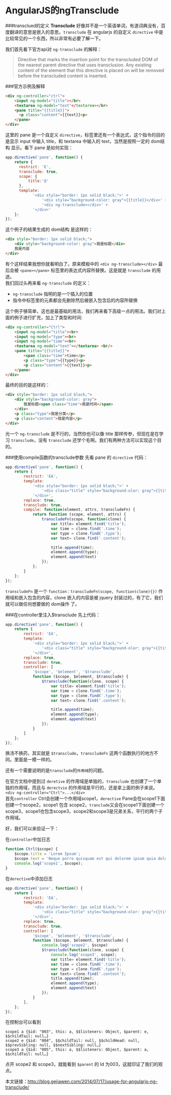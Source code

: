 # AngularJS的ngTransclude

###transclued的定义
**Transclude** 好像并不是一个英语单词，有道词典没有，百度翻译的意思是嵌入的意思。`transclude` 在 angularjs 的自定义 `directive` 中是比较常见的一个东西，所以非常有必要了解一下。  
  
我们首先看下官方api对 `ng-transclude` 的解释：  
>Directive that marks the insertion point for the transcluded DOM of the nearest parent directive that uses transclusion. Any existing content of the element that this directive is placed on will be removed before the transcluded content is inserted.


###官方示例及解释
```html
<div ng-controller="ctrl">
    <input ng-model="title"></br>
    <textarea ng-model="text"</textarea></br>
    <pane title="{{title}}">
      <p class="content">{{text}}<p>
    </pane>
</div>
```
这里的 pane 是一个自定义 `directive`，标签里还有一个表达式，这个指令的目的是显示 input 中输入 title，和 textarea 中输入的 text，当然是按照一定的 dom结构 显示。看下 pane 是如何实现：  
```js
app.directive('pane', function() {
    return {
      restrict: 'E',
      transclude: true,
      scope: {
          title:'@'
      },
      template:
            '<div style="border: 1px solid black;">' +
                '<div style="background-color: gray">{{title}}</div>' +
                '<div ng-transclude></div>' +
            '</div>'
    };
});
```
这个例子的结果生成的 dom结构 是这样的：  
```html
<div style="border: 1px solid black;">
    <div style="background-color: gray">我是标题</div>
    我是内容
</div>
```
有个这样结果我想你就看明白了。原来模板中的 `<div ng-transclude></div>` 最后会被 `<pane></pane>` 标签里的表达式内容所替换。这是就是 `transclude` 的用途。  
我们回过头再来看 `ng-transclude` 的定义：  
- `ng-transclude` 指明的是一个插入的位置
- 指令中标签里的元素都会先删除然后被嵌入包含后的内容所替换

这个例子够简单，这也是最基础的用法，我们再来看下高级一点的用法。我们对上面的例子进行扩充，加上了类型和时间:  
```html
<div ng-controller="Ctrl">
    <input ng-model="title"><br>
    <input ng-model="type"><br>
    <input ng-model="time"><br>
    <textarea ng-model="text"></textarea> <br/>
    <pane title="{{title}}">
        <span class="time">time</p>
        <p class="type">{{type}}<p>
        <p class="content">{{text}}<p>
    </pane>
</div>
```
最终的目的是这样的：  
```html
<div style="border: 1px solid black;">
    <div style="background-color: gray">
        我是标题<span class="time">我是时间</span>
    </div>
    <p class="type">我是分类</p>
    <p class="content">我是内容</p>
</div>
```
光一个 `ng-transclude` 是不行的，当然你也可以像 title 那样传参，但现在是在学习 `transclude`，没有 `transclude` 还学个毛啊。我们有两种方法可以实现这个目的。  


###使用compile函数的transclude参数
先看 pane 的 `directive` 代码：  
```js
app.directive('pane', function() {
    return {
        restrict: 'EA',
        template:
            '<div style="border: 1px solid black;">' +
                '<div class="title" style="background-olor: gray">{{title}}</div>' +
            '</div>',
        replace: true,
        transclude: true,
        compile: function(element, attrs, transcludeFn) {
            return function (scope, element, attrs) {
                transcludeFn(scope, function(clone) {
                    var title= element.find('title');
                    var time = clone.find('.time');
                    var type = clone.find('.type');
                    var text= clone.find('.content');

                    title.append(time);
                    element.append(type);
                    element.append(text)
                });
            };
        }
    };
});
```
`transcludeFn` 是一个 `function：transcludeFn(scope, function(clone){})` 作用域和嵌入包含的内容，clone 嵌入的内容是被 jquery 封装过的，有了它，我们就可以做任何想要做的 dom操作 了。  


###在controller里注入$transclude
先上代码：  
```js
app.directive('pane', function() {
    return {
        restrict: 'EA',
        template:
            '<div style="border: 1px solid black;">' +
                '<div class="title" style="background-olor: gray">{{title}}</div>' +
            '</div>',
        replace: true,
        transclude: true,
        controller: [
            '$scope', '$element', '$transclude',
            function ($scope, $element, $transclude) {
                $transclude(function(clone, scope) {
                    var title= element.find('title');
                    var time = clone.find('.time');
                    var type = clone.find('.type');
                    var text= clone.find('.content');

                    title.append(time);
                    element.append(type);
                    element.append(text)
                });
            }
        ]
    };
});
```
换汤不换药，其实就是 `$transclude`，`transcludeFn` 这两个函数执行的地方不同。里面是一模一样的。  
  
还有一个需要说明的是`transclude`的`作用域`的问题。  
  
在官方文档中提到过 `deretive` 的作用域是单独的，`transclude` 也创建了一个单独的作用域，而且与 `derectvie` 的作用域是平行的，还是拿上面的例子来说。  
`<div ng-controller="Ctrl">...</div>`  
首先`controller` Ctrl会创建一个作用域scope1，`derective` Pane会在scope1下面创建一个scope2，scope1 包含 scope2，`tranclude`又会在scope1下面创建一个scope3，scope1也包含scope3，scope2和scope3是兄弟关系，平行的两个子作用域。  
  
好，我们可以来验证一下：  
  
在`controller`中加日志  
```js
function Ctrl($scope) {
    $scope.title = 'Lorem Ipsum';
    $scope.text = 'Neque porro quisquam est qui dolorem ipsum quia dolor...';
    console.log('scope1', $scope);
}
```
在`derective`中添加日志  
```js
app.directive('pane', function() {
    return {
        restrict: 'EA',
        template:
            '<div style="border: 1px solid black;">' +
                '<div class="title" style="background-olor: gray">{{title}}</div>' +
            '</div>',
        replace: true,
        transclude: true,
        controller: [
            '$scope', '$element', '$transclude',
            function ($scope, $element, $transclude) {
                console.log('scope2', $scope)
                $transclude(function(clone, scope) {
                    console.log('scope3', scope);
                    var title= element.find('title');
                    var time = clone.find('.time');
                    var type = clone.find('.type');
                    var text= clone.find('.content');
                    title.append(time);
                    element.append(type);
                    element.append(text)
                });
            }
        ],
    };
});
```
在控制台可以看到
```
scope1 a {$id: "003", this: a, $$listeners: Object, $parent: e, $$childTail: null…}
scope2 e {$id: "004", $$childTail: null, $$childHead: null, $$prevSibling: null, $$nextSibling: null…}
scope3 a {$id: "005", this: a, $$listeners: Object, $parent: a, $$childTail: null…}
```
点开 scope2 和 scope3，就能看到 `$parent` 的 Id 为003，这就印证了我们的观点。  
  
  
本文链接：http://blog.gejiawen.com/2014/07/17/usage-for-angularjs-ng-transclude/